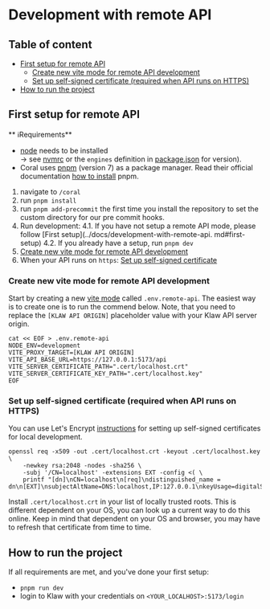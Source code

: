 # Development with remote API

## Table of content

* [First setup for remote API](#first-setup-for-remote-api)
    + [Create new vite mode for remote API development](#create-new-vite-mode-for-remote-api-development)
    + [Set up self-signed certificate (required when API runs on HTTPS)](#set-up-self-signed-certificate-required-when-api-runs-on-https)
* [How to run the project](#how-to-run-the-project)


## First setup for remote API

** ℹRequirements**

- [node](https://nodejs.org/en/) needs to be installed <br/>
  -> see [nvmrc](../.nvmrc) or the `engines` definition in [package.json](../package.json) for version).
- Coral uses [pnpm](https://pnpm.io/) (version 7) as a package manager. Read their official documentation [how to install](https://pnpm.io/installation) pnpm.

1. navigate to `/coral`
2. run `pnpm install`
3. run `pnpm add-precommit` the first time you install the repository to set the custom directory for our pre commit hooks.
4. Run development:
   4.1. If you have not setup a remote API mode, please follow [First setup](../docs/development-with-remote-api.
   md#first-setup)
   4.2. If you already have a setup, run `pnpm dev`
5. [Create new vite mode for remote API development](#create-new-vite-mode-for-remote-api-development)
6. When your API runs on `https`: [Set up self-signed certificate](#set-up-self-signed-certificate-required-when-api-runs-on-https)

### Create new vite mode for remote API development
Start by creating a new [vite mode](https://vitejs.dev/guide/env-and-mode.html) called `.env.remote-api`. The easiest way is to create one is to run the commend below. Note, that you need to replace the `[KLAW API ORIGIN]` placeholder value with your Klaw API server origin.

```
cat << EOF > .env.remote-api
NODE_ENV=development
VITE_PROXY_TARGET=[KLAW API ORIGIN]
VITE_API_BASE_URL=https://127.0.0.1:5173/api
VITE_SERVER_CERTIFICATE_PATH=".cert/localhost.crt"
VITE_SERVER_CERTIFICATE_KEY_PATH=".cert/localhost.key"
EOF
```

### Set up self-signed certificate (required when API runs on HTTPS)

You can use Let's Encrypt [instructions](https://letsencrypt.org/docs/certificates-for-localhost/#making-and-trusting-your-own-certificates) for setting up self-signed certificates for local development. 

```
openssl req -x509 -out .cert/localhost.crt -keyout .cert/localhost.key \
    -newkey rsa:2048 -nodes -sha256 \
    -subj '/CN=localhost' -extensions EXT -config <( \
    printf "[dn]\nCN=localhost\n[req]\ndistinguished_name = dn\n[EXT]\nsubjectAltName=DNS:localhost,IP:127.0.0.1\nkeyUsage=digitalSignature\nextendedKeyUsage=serverAuth")
```

Install `.cert/localhost.crt` in your list of locally trusted roots. This is different dependent on your OS, you can look up a current way to do this online. Keep in mind that dependent on your OS and browser, you may have to refresh that certificate from time to time.    


## How to run the project

If all requirements are met, and you've done your first setup:

- `pnpm run dev`
- login to Klaw with your credentials on `<YOUR_LOCALHOST>:5173/login`

